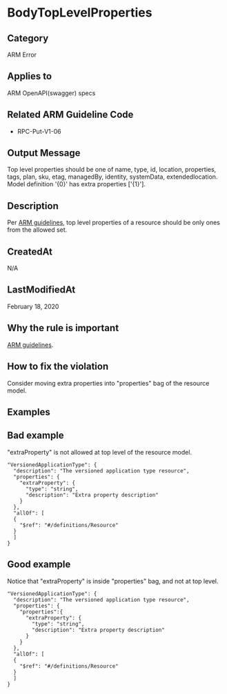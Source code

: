 # BodyTopLevelProperties

## Category

ARM Error

## Applies to

ARM OpenAPI(swagger) specs


## Related ARM Guideline Code

- RPC-Put-V1-06

## Output Message

Top level properties should be one of name, type, id, location, properties, tags, plan, sku, etag, managedBy, identity, systemData, extendedlocation. Model definition '{0}' has extra properties ['{1}'].

## Description

Per [ARM guidelines](https://github.com/Azure/azure-resource-manager-rpc/blob/master/v1.0/resource-api-reference.md), top level properties of a resource should be only ones from the allowed set.

## CreatedAt

N/A

## LastModifiedAt

February 18, 2020

## Why the rule is important

[ARM guidelines](https://github.com/Azure/azure-resource-manager-rpc/blob/master/v1.0/resource-api-reference.md).

## How to fix the violation

Consider moving extra properties into "properties" bag of the resource model.

## Examples

## Bad example

"extraProperty" is not allowed at top level of the resource model.

```json5
"VersionedApplicationType": {
  "description": "The versioned application type resource",
  "properties": {
    "extraProperty": {
      "type": "string",
      "description": "Extra property description"
    }
  },
  "allOf": [
  {
    "$ref": "#/definitions/Resource"
  }
  ]
}
```

## Good example

Notice that "extraProperty" is inside "properties" bag, and not at top level.

```json5
"VersionedApplicationType": {
  "description": "The versioned application type resource",
  "properties": {
    "properties":{
      "extraProperty": {
        "type": "string",
        "description": "Extra property description"
      }
    }
  },
  "allOf": [
  {
    "$ref": "#/definitions/Resource"
  }
  ]
}
```
